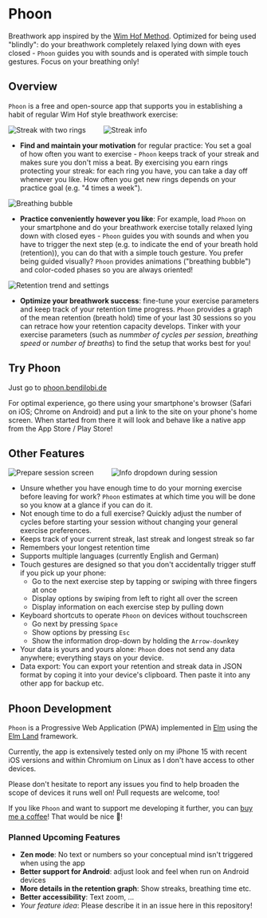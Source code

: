 # Phoon

Breathwork app inspired by the [Wim Hof Method](https://www.wimhofmethod.com/). Optimized for being used "blindly": do your breathwork completely relaxed lying down with eyes closed - `Phoon` guides you with sounds and is operated with simple touch gestures. Focus on your breathing only!


## Overview

`Phoon` is a free and open-source app that supports you in establishing a habit of regular Wim Hof style breathwork exercise:

![Streak with two rings](screenshots/find_motivation.png)
<span>&nbsp;&nbsp;&nbsp;&nbsp;&nbsp;&nbsp;&nbsp;</span>
![Streak info](screenshots/find_motivation_info.png)

- **Find and maintain your motivation** for regular practice: You set a goal of how often you want to exercise - `Phoon` keeps track of your streak and makes sure you don't miss a beat. By exercising you earn rings protecting your streak: for each ring you have, you can take a day off whenever you like. How often you get new rings depends on your practice goal (e.g. "4 times a week").
  
![Breathing bubble](screenshots/breathing_bubble.png)

- **Practice conveniently however you like**: For example, load `Phoon` on your smartphone and do your breathwork exercise totally relaxed lying down with closed eyes - `Phoon` guides you with sounds and when you have to trigger the next step (e.g. to indicate the end of your breath hold (retention)), you can do that with a simple touch gesture. 
You prefer being guided visually? `Phoon` provides animations ("breathing bubble") and color-coded phases so you are always oriented!

![Retention trend and settings](screenshots/optimize.png)

- **Optimize your breathwork success**: fine-tune your exercise parameters and keep track of your retention time progress. `Phoon` provides a graph of the mean retention (breath hold) time of your last 30 sessions so you can retrace how your retention capacity develops. Tinker with your exercise parameters (such as _nummber of cycles per session_, _breathing speed_ or _number of breaths_) to find the setup that works best for you!


## Try Phoon

Just go to [phoon.bendilobi.de](https://phoon.bendilobi.de)

For optimal experience, go there using your smartphone's browser (Safari on iOS; Chrome on Android) and put a link to the site on your phone's home screen. When started from there it will look and behave like a native app from the App Store / Play Store!


## Other Features

![Prepare session screen](screenshots/prepare_session.png) 
<span>&nbsp;&nbsp;&nbsp;&nbsp;&nbsp;&nbsp;&nbsp;</span>
![Info dropdown during session](screenshots/info_dropdown.png)

- Unsure whether you have enough time to do your morning exercise before leaving for work? `Phoon` estimates at which time you will be done so you know at a glance if you can do it.
- Not enough time to do a full exercise? Quickly adjust the number of cycles before starting your session without changing your general exercise preferences.
- Keeps track of your current streak, last streak and longest streak so far
- Remembers your longest retention time
- Supports multiple languages (currently English and German)
- Touch gestures are designed so that you don't accidentally trigger stuff if you pick up your phone:
  - Go to the next exercise step by tapping or swiping with three fingers at once
  - Display options by swiping from left to right all over the screen
  - Display information on each exercise step by pulling down
- Keyboard shortcuts to operate `Phoon` on devices without touchscreen
  - Go next by pressing `Space`
  - Show options by pressing `Esc`
  - Show the information drop-down by holding the `Arrow-down`key
- Your data is yours and yours alone: `Phoon` does not send any data anywhere; everything stays on your device.
- Data export: You can export your retention and streak data in JSON format by coping it into your device's clipboard. Then paste it into any other app for backup etc.


## Phoon Development

`Phoon` is a Progressive Web Application (PWA) implemented in [Elm](https://www.elm-lang.org) using the [Elm Land](https://elm.land) framework. 

Currently, the app is extensively tested only on my iPhone 15 with recent iOS versions and within Chromium on Linux as I don't have access to other devices. 

Please don't hesitate to report any issues you find to help broaden the scope of devices it runs well on! Pull requests are welcome, too!

If you like `Phoon` and want to support me developing it further, you can [buy me a coffee](https://buymeacoffee.com/bendilobi)! That would be nice 🙂!

### Planned Upcoming Features

- **Zen mode**: No text or numbers so your conceptual mind isn't triggered when using the app
- **Better support for Android**: adjust look and feel when run on Android devices
- **More details in the retention graph**: Show streaks, breathing time etc.
- **Better accessibility**: Text zoom, ...
- _Your feature idea_: Please describe it in an issue here in this repository!


